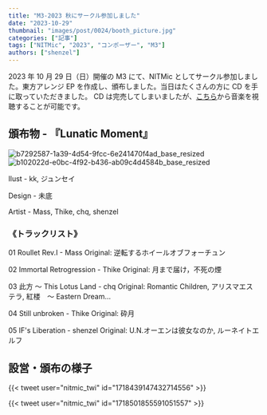```yaml
---
title: "M3-2023 秋にサークル参加しました"
date: "2023-10-29"
thumbnail: "images/post/0024/booth_picture.jpg"
categories: ["記事"]
tags: ["NITMic", "2023", "コンポーザー", "M3"]
authors: ["shenzel"]
---
```


2023 年 10 月 29 日（日）開催の M3 にて、NITMic としてサークル参加しました。東方アレンジ EP を作成し、頒布しました。当日はたくさんの方に CD を手に取っていただきました。
CD は完売してしまいましたが、[こちら](https://soundcloud.com/nitmic/sets/lunatic-moment)から音楽を視聴することが可能です。

## 頒布物 - 『Lunatic Moment』

![b7292587-1a39-4d54-9fcc-6e241470f4ad_base_resized](/images/post/0024/furan.jpg)
![b102022d-e0bc-4f92-b436-ab09c4d4584b_base_resized](/images/post/0024/suika.jpg)

Ilust - kk, ジュンセイ

Design - 未底

Artist - Mass, Thike, chq, shenzel

### 《トラックリスト》

01 Roullet Rev.I - Mass
Original: 逆転するホイールオブフォーチュン

02 Immortal Retrogression - Thike
Original: 月まで届け，不死の煙

03 此方 ～ This Lotus Land - chq
Original: Romantic Children, アリスマエステラ, 紅楼　～ Eastern Dream…

04 Still unbroken - Thike
Original: 砕月

05 IF's Liberation - shenzel
Original: U.N.オーエンは彼女なのか, ルーネイトエルフ

## 設営・頒布の様子

{{< tweet user="nitmic_twi" id="1718439147432714556" >}}

{{< tweet user="nitmic_twi" id="1718501855591051557" >}}
